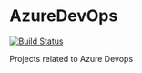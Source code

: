 # AzureDevOps
[![Build Status](https://dev.azure.com/DevOpsEpics/spring-boot-example/_apis/build/status%2Fspring-boot-example?branchName=main)](https://dev.azure.com/DevOpsEpics/spring-boot-example/_build/latest?definitionId=1&branchName=main)

Projects related to Azure Devops
